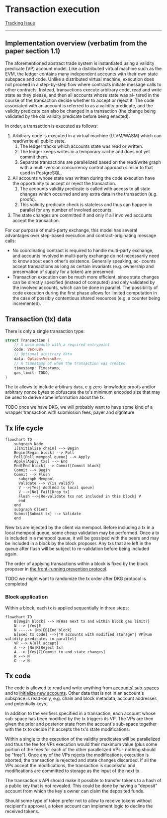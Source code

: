 # Transaction execution

[Tracking Issue](https://github.com/anomanetwork/anoma/issues/43)

---

## Implementation overview (verbatim from the paper section 1.1)

The aforementioned abstract trade system is instantiated using a validity predicate (VP) account model. Like a distributed virtual machine such as the EVM, the ledger contains many independent accounts with their own state subspace and code. Unlike a distributed virtual machine, execution does not proceed in a step-by-step flow where contracts initiate message calls to other contracts. Instead, transactions execute arbitrary code, read and write state as they please, and then all accounts whose state was al- tered in the course of the transaction decide whether to accept or reject it. The code associated with an account is referred to as a validity predicate, and the validity predicate can also be changed in a transaction (the change being validated by the old validity predicate before being enacted).

In order, a transaction is executed as follows:
1. Arbitrary code is executed in a virtual machine (LLVM/WASM) which can read/write all public state.
    1. The ledger tracks which accounts state was read or written.
    2. The ledger keeps writes in a temporary cache and does not yet commit them.
    3. Separate transactions are parallelized based on the read/write graph with a multi-version concurrency control approach similar to that used in PostgreSQL.
2. All accounts whose state was written during the code execution have the opportunity to accept or reject the transaction.
    1. The accounts validity predicate is called with access to all state changes which occurred and any extra data in the transaction (e.g. proofs).
    2. This validity predicate check is stateless and thus can happen in parallel for any number of involved accounts.
3. The state changes are committed if and only if all involved accounts accept the transaction.

For our purpose of multi-party exchange, this model has several advantages over step-based execution and contract-originating message calls:
- No coordinating contract is required to handle multi-party exchange, and accounts involved in multi-party exchange do not necessarily need to know about each other’s existence. Generally speaking, ac- counts accept transactions as long as certain invariants (e.g. ownership and preservation of supply for a token) are preserved.
- Transaction execution can be much more efficient, since state changes can be directly specified (instead of computed) and only validated by the involved accounts, which can be done in parallel. The possibility of code execution during the first phase allows for limited computation in the case of possibly contentious shared resources (e.g. a counter being incremented).

## Transaction (tx) data

There is only a single transaction type:

```rust
struct Transaction {
    // A wasm module with a required entrypoint
    code: Vec<u8>
    // Optional arbitrary data
    data: Option<Vec<u8>>,
    // A timestamp of when the transaction was created
    timestamp: Timestamp,
    gas_limit: TODO,
}
```

The tx allows to include arbitrary `data`, e.g zero-knowledge proofs and/or arbitrary nonce bytes to obfuscate the tx's minimum encoded size that may be used to derive some information about the tx.

TODO once we have DKG, we will probably want to have some kind of a wrapper transaction with submission fees, payer and signature

## Tx life cycle

```mermaid
flowchart TD
    subgraph Node
    I[Initialize chain] --> Begin
    Begin[Begin block] --> Poll
    Poll[Poll mempool queue] --> Apply
    Apply[Apply txs] --> End
    End[End block] --> Commit[Commit block]
    Commit --> Begin
    Commit --> Flush
      subgraph Mempool
      Validate --> V{is valid?}
      V -->|Yes| Add[Add to local queue]
      V -->|No| Fail[Drop tx]
      Flush -->|Re-validate txs not included in this block| V
      end
    end
    subgraph Client
    Submit[Submit tx] --> Validate
    end
```

New txs are injected by the client via mempool. Before including a tx in a local mempool queue, some cheap validation may be performed. Once a tx is included in a mempool queue, it will be gossiped with the peers and may be included in a block by the block proposer. Any txs that are left in the queue after flush will be subject to re-validation before being included again.

The order of applying transactions within a block is fixed by the block proposer in [the front-running prevention protocol](/explore/design/ledger/front-running.md).

TODO we might want to randomize the tx order after DKG protocol is completed

### Block application

Within a block, each tx is applied sequentially in three steps:

```mermaid
flowchart TD
    B[Begin block] --> N{Has next tx and within block gas limit?}
    N --> |Yes|E
    N -----> |No|EB[End block]
    E[Exec tx code] -->|"∀ accounts with modified storage"| VP[Run validity predicates in parallel]
    VP --> A{all accept}
    A --> |No|R[Reject tx]
    A --> |Yes|C[Commit tx and state changes]
    R --> N
    C --> N

```

## Tx code

The code is allowed to read and write anything from [accounts' sub-spaces](./accounts.md#dynamic-storage-sub-space) and to [initialize new accounts](./accounts.md#initializing-a-new-account). Other data that is not in an account's subspace is read-only, e.g. chain and block metadata, account addresses and potentially keys.

In addition to the verifiers specified in a transaction, each account whose sub-space has been modified by the tx triggers its VP. The VPs are then given the prior and posterior state from the account's sub-space together with the tx to decide if it accepts the tx's state modifications.

Within a single tx the execution of the validity predicates will be parallelized and thus the fee for VPs execution would their maximum value (plus some portion of the fees for each of the other parallelized VPs - nothing should be "free"). Once any of the VPs rejects the modifications, execution is aborted, the transaction is rejected and state changes discarded. If all the VPs accept the modifications, the transaction is successful and modifications are committed to storage as the input of the next tx.

The transaction's API should make it possible to transfer tokens to a hash of a public key that is not revealed. This could be done by having a "deposit" account from which the key's owner can claim the deposited funds.

Should some type of token prefer not to allow to receive tokens without recipient's approval, a token account can implement logic to decline the received tokens.

